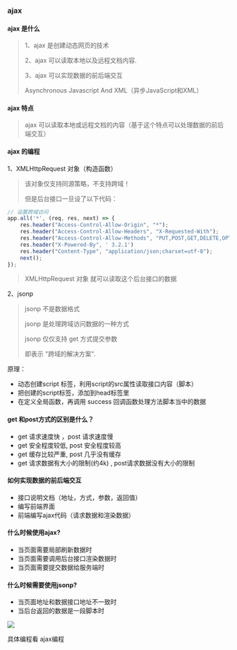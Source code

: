 ### ajax

#### ajax 是什么

> 1、ajax 是创建动态网页的技术
>
> 2、ajax 可以读取本地以及远程文档内容.
>
> 3、ajax 可以实现数据的前后端交互
>
> 
>
> Asynchronous Javascript And XML（异步JavaScript和XML）



#### ajax 特点

> ajax 可以读取本地或远程文档的内容（基于这个特点可以处理数据的前后端交互）



#### ajax 的编程

1、XMLHttpRequest 对象（构造函数）

> 该对象仅支持同源策略，不支持跨域！
>
> 但是后台接口一旦设了以下代码：

```javascript
// 设置跨域访问
app.all('*', (req, res, next) => {
	res.header("Access-Control-Allow-Origin", "*");
	res.header("Access-Control-Allow-Headers", "X-Requested-With");
	res.header("Access-Control-Allow-Methods", "PUT,POST,GET,DELETE,OPTIONS");
	res.header("X-Powered-By", ' 3.2.1')
	res.header("Content-Type", "application/json;charset=utf-8");
	next();
});
```

> XMLHttpRequest 对象 就可以读取这个后台接口的数据



2、jsonp

> jsonp 不是数据格式
>
> jsonp 是处理跨域访问数据的一种方式
>
> jsonp 仅仅支持 get 方式提交参数
>
> 即表示 "跨域的解决方案".

原理：

* 动态创建script 标签，利用script的src属性读取接口内容（脚本）
*  把创建的script标签，添加到head标签里
* 在定义全局函数，再调用 success 回调函数处理方法脚本当中的数据



#### get 和post方式的区别是什么？

* get 请求速度快 ，post 请求速度慢
* get 安全程度较低, post 安全程度较高
* get 缓存比较严重, post 几乎没有缓存
* get 请求数据有大小的限制(约4k) , post请求数据没有大小的限制



#### 如何实现数据的前后端交互

* 接口说明文档（地址，方式，参数，返回值）
* 编写前端界面
* 前端编写ajax代码（请求数据和渲染数据）



#### 什么时候使用ajax?

*  当页面需要局部刷新数据时
* 当页面需要调用后台接口渲染数据时
* 当页面需要提交数据给服务端时



#### 什么时候需要使用jsonp?

* 当页面地址和数据接口地址不一致时
* 当后台返回的数据是一段脚本时



![](https://i.loli.net/2021/09/09/ehMTw1RzqoES3LG.png)



具体编程看 ajax编程
